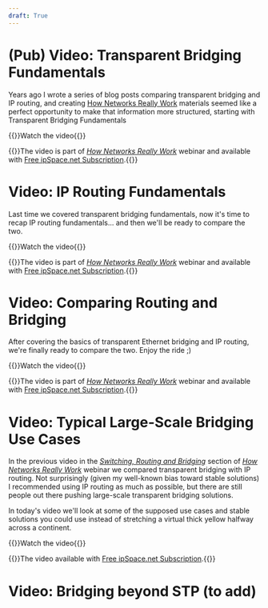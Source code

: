 ```yaml
---
draft: True
---
```

# (Pub) Video: Transparent Bridging Fundamentals

Years ago I wrote a series of blog posts comparing transparent bridging and IP routing, and creating [How Networks Really Work](https://www.ipspace.net/Net101) materials seemed like a perfect opportunity to make that information more structured, starting with Transparent Bridging Fundamentals

{{<jump>}}Watch the video{{</jump>}}

{{<note info>}}The video is part of _[How Networks Really Work](https://www.ipspace.net/Net101)_ webinar and available with [Free ipSpace.net Subscription](https://www.ipspace.net/Subscription/Free).{{</note>}}

# Video: IP Routing Fundamentals

Last time we covered transparent bridging fundamentals, now it's time to recap IP routing fundamentals... and then we'll be ready to compare the two.

{{<jump>}}Watch the video{{</jump>}}

{{<note info>}}The video is part of _[How Networks Really Work](https://www.ipspace.net/Net101)_ webinar and available with [Free ipSpace.net Subscription](https://www.ipspace.net/Subscription/Free).{{</note>}}

# Video: Comparing Routing and Bridging

After covering the basics of transparent Ethernet bridging and IP routing, we're finally ready to compare the two. Enjoy the ride ;)

{{<jump>}}Watch the video{{</jump>}}

{{<note info>}}The video is part of _[How Networks Really Work](https://www.ipspace.net/Net101)_ webinar and available with [Free ipSpace.net Subscription](https://www.ipspace.net/Subscription/Free).{{</note>}}

# Video: Typical Large-Scale Bridging Use Cases

In the previous video in the _[Switching, Routing and Bridging](https://my.ipspace.net/bin/list?id=Net101#SWITCH)_ section of _[How Networks Really Work](https://www.ipspace.net/Net101)_ webinar we compared transparent bridging with IP routing. Not surprisingly (given my well-known bias toward stable solutions) I recommended using IP routing as much as possible, but there are still people out there pushing large-scale transparent bridging solutions. 

In today's video we'll look at some of the supposed use cases and stable solutions you could use instead of stretching a virtual thick yellow halfway across a continent.

{{<jump>}}Watch the video{{</jump>}}

{{<note info>}}The video available with [Free ipSpace.net Subscription](https://www.ipspace.net/Subscription/Free).{{</note>}}

# Video: Bridging beyond STP (to add)

